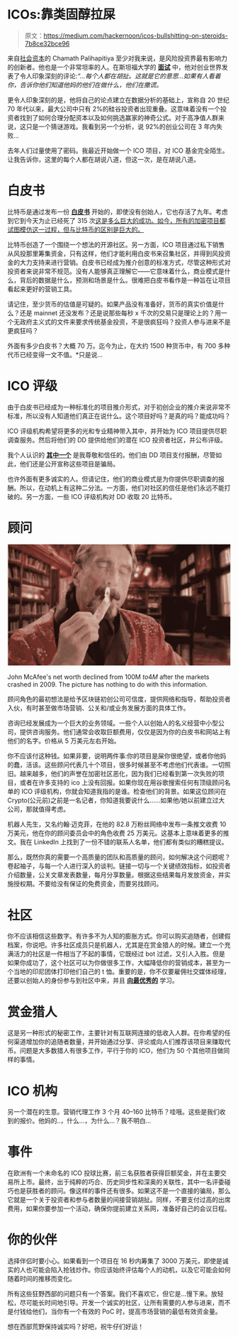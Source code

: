 # ICOs:靠类固醇拉屎

> 原文：<https://medium.com/hackernoon/icos-bullshitting-on-steroids-7b8ce32bce96>

来自[社会资本](https://medium.com/u/f2d7634417ef?source=post_page-----7b8ce32bce96--------------------------------)的 Chamath Palihapitiya 至少对我来说，是风险投资界最有影响力的创新者。他也是一个非常坦率的人。在斯坦福大学的 [**面试**](https://youtu.be/PMotykw0SIk) 中，他对创业世界发表了令人印象深刻的评论:*“…每个人都在胡扯。这就是它的意思…如果有人看着你，告诉你他们知道他妈的他们在做什么，他们在撒谎。*

更令人印象深刻的是，他将自己的论点建立在数据分析的基础上，宣称自 20 世纪 70 年代以来，最大公司中只有 2%的硅谷投资者出现重叠。这意味着没有一个投资者找到了如何合理分配资本以及如何挑选赢家的神奇公式。对于高净值人群来说，这只是一个猜谜游戏。我看到另一个分析，说 92%的创业公司在 3 年内失败…

去年人们过量使用了密码。我最近开始做一个 ICO 项目，对 ICO 基金完全陌生。让我告诉你，这里的每个人都在胡说八道，但这一次，是在胡说八道。

# **白皮书**

比特币是通过发布一份 [**白皮书**](https://bitcoin.org/en/bitcoin-paper) 开始的，即使没有创始人，它也存活了九年。考虑到它到今天为止已经死了 315 次[这是多么巨大的成功。如今，所有的加密项目都试图模仿这一过程，但与比特币的区别是巨大的。](https://99bitcoins.com/obituary-stats/)

比特币创造了一个围绕一个想法的开源社区。另一方面，ICO 项目通过私下销售从风投那里筹集资金，只有这样，他们才能利用白皮书来召集社区，并得到风投资金的大力支持来进行营销。白皮书已经成为推介创意的标准方式，尽管这种形式对投资者来说非常不规范。没有人能够真正理解它——它意味着什么，商业模式是什么，背后的数据是什么，预测和场景是什么。很难把白皮书看作是一种旨在让项目看起来更好的营销工具。

请记住，至少货币的估值是可疑的。如果产品没有准备好，货币的真实价值是什么？还是 mainnet 还没发布？还是说那些每秒 x 千次的交易只是理论上的？用一个无政府主义式的文件来要求传统基金投资，不是很疯狂吗？投资人参与进来不是更疯狂吗？

外面有多少白皮书？大概 70 万。迄今为止，在大约 1500 种货币中，有 700 多种代币已经变得一文不值。*只是说…

# **ICO 评级**

由于白皮书已经成为一种标准化的项目推介形式，对于初创企业的推介来说非常不标准，所以没有人知道他们真正在说什么。这个项目好吗？是真的吗？能成功吗？

ICO 评级机构希望将更多的光和专业精神带入其中，并开始为 ICO 项目提供尽职调查服务。然后将他们的 DD 提供给他们的潜在 ICO 投资者社区，并公布评级。

我个人认识的 [**其中一个**](https://icoindex.com/) 是我尊敬和信任的。他们由 DD 项目支付报酬，尽管如此，他们还是公开宣称这些项目是骗局。

也许外面有更多诚实的人。但请记住，他们的商业模式是为你提供尽职调查的报酬。所以，在动机上有这种二分法。一方面，他们对社区的信任是他们永远不能打破的。另一方面，一些 ICO 评级机构对 DD 收取 20 比特币。

# **顾问**

![](img/e688fb2db8625ee5d94ece75dd6b62d8.png)

John McAfee's net worth declined from 100M $to 4M$ after the markets crashed in 2009\. The picture has nothing to do with this information.

顾问角色的最初想法是给予区块链初创公司可信度，提供网络和指导，帮助投资者入伙，有时甚至做市场营销、公关和/或业务发展方面的具体工作。

咨询已经发展成为一个巨大的业务领域。一些个人以创始人的名义经营中小型公司，提供咨询服务。他们通常会收取巨额费用，仅仅是因为你的白皮书和网站上有他们的名字。价格从 5 万美元左右开始。

你不应该付这种钱。如果非要，说明两件事:你的项目是屎你很绝望，或者你他妈的蠢，活该。这些顾问代表几十个项目，很多时候甚至不考虑他们代表谁。一切照旧。越来越多，他们的声誉在加密社区恶化，因为我们已经看到第一次失败的项目，或者在许多支持的 ico 上没有回报。如果你现在用谷歌搜索任何有顶级顾问名单的 ICO 评级机构，你就会知道我指的是谁。检查他们的背景。如果这位顾问在 Crypto(公元前)之前是一名记者，你知道我要说什么……如果他/她以前建立过大公司，那就值得考虑。

机器人先生，又名约翰·迈克菲，在他的 82.8 万粉丝网络中发布一条推文收费 10 万美元，他在你的顾问委员会中的角色收费 25 万美元。这基本上意味着更多的推文。我在 LinkedIn 上找到了一份不错的联系人名单，他们都有类似的糟糕提议。

那么，既然你真的需要一个高质量的团队和高质量的顾问，如何解决这个问题呢？卷起袖子，与每一个人进行深入的谈判。链接一切与一个关键绩效指标，如投资者介绍数量，公关文章发表数量，每月分享数量。根据这些结果每月发放资金，并实施授权期。不要给没有保证的免费资金，而要另找顾问。

# **社区**

你不应该相信这些数字。有许多不为人知的膨胀方式。你可以购买追随者，创建假档案，你说吧。许多社区成员只是机器人，尤其是在赏金猎人的时候。建立一个充满活力的社区是一件相当了不起的事情，它既经过 bot 过滤，又引人入胜。但是如果你成功了，这个社区可以为你做很多工作，大幅降低你的营销成本，甚至为一个当地的印尼团体打印他们自己的 t 恤。重要的是，你不仅要雇佣社交媒体经理，还要以创始人的身份参与到社区中来，并且 [**向最优秀的**](https://hackernoon.com/improve-your-bounty-campaign-efficiency-e3de0e8f9def) 学习。

# **赏金猎人**

这是另一种形式的秘密工作，主要针对有互联网连接的低收入人群。在你希望的任何渠道增加你的追随者数量，并开始通过分享、评论或向人们推荐该项目来赚取代币。问题是大多数猎人有很多工作，平行于你的 ICO，他们为 50 个其他项目做同样的事情。

# **ICO 机构**

另一个潜在的生意。营销代理工作 3 个月 40–160 比特币？哇哦。这些是我们收到的报价。他妈的..，什么…，为什么…？我不明白…

# 事件

在欧洲有一个未命名的 ICO 投球比赛，前三名获胜者获得巨额奖金，并在主要交易所上市。最终，出于纯粹的巧合、历史同步性和深奥的关联性，其中一名评委碰巧也是获胜者的顾问。像这样的事件还有很多。如果这不是一个直接的骗局，那么它就是一个关于投资者和参与者数量的间接营销胡扯。同样，不要支付过高的出席费用，如果你要参加一个活动，确保你提前建立关系网，准备好自己的会议日程。

# **你的伙伴**

选择伴侣时要小心。如果看到一个项目在 16 秒内筹集了 3000 万美元，即使是诚实的人也可能会陷入抢钱炒作。你应该始终评估每个人的动机，以及它可能会如何随着时间的推移而变化。

所有这些狂野西部的问题只有一个答案。我们不喜欢它，但它是…慢下来。放轻松，尽可能长时间地引导。开发一个诚实的社区，让所有需要的人参与进来，而不是付钱给他们，当你有一个有效的 PoC 时，提高市场营销的最低有效资金量。

想在西部荒野保持诚实吗？好吧，祝牛仔们好运！